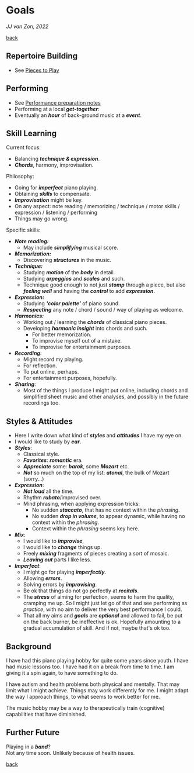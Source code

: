 Goals
=====

*JJ van Zon, 2022*

[back](./)

Repertoire Building
-------------------

- See [Pieces to Play](pieces-to-play.md)

Performing
----------

- See [Performance preparation notes](performance-preparation.md)
- Performing at a local ***get-together***:
- Eventually an ***hour*** of back-ground music at a ***event***.

Skill Learning
--------------

Current focus:

- Balancing ***technique & expression***.  
- ***Chords***, harmony, improvisation.

Philosophy:

- Going for ***imperfect*** piano playing.
- Obtaining ***skills*** to compensate.
- ***Improvisation*** might be key.
- On any aspect: note reading / memorizing / technique / motor skills / expression / listening / performing
- Things may go wrong.

Specific skills:

- ***Note reading:***
    - May include ***simplifying*** musical score.
- ***Memorization:***
    - Discovering ***structures*** in the music.
- ***Technique:***
    - Studying ***motion*** of the ***body*** in detail.
    - Studying ***arpeggios*** and ***scales*** and such.
    - Technique good enough to not just ***stomp*** through a piece, but also ***feeling well*** and having the ***control*** to add ***expression***.
- ***Expression:***
    - Studying ***'color palette'*** of piano sound.
    - ***Respecting*** any note / chord / sound / way of playing as welcome.
- ***Harmonics:***
    - Working out / learning the ***chords*** of classical piano pieces.
    - Developing ***harmonic insight*** into chords and such.
        - For better memorization.
        - To improvise myself out of a mistake.
        - To improvise for entertainment purposes.
- ***Recording***:
    - Might record my playing.
    - For reflection.
    - To put online, perhaps.
    - For entertainment purposes, hopefully.
- ***Sharing***:
    - Most of the things I produce I might put online, including chords and simplified sheet music and other analyses, and possibly in the future recordings too.


Styles & Attitudes
------------------

- Here I write down what kind of ***styles*** and ***attitudes*** I have my eye on.
- I would like to study by ***ear***.
- ***Styles***:
    - Classical style.
    - ***Favorites***: ***romantic*** era.
    - ***Appreciate*** some: ***barok***, some ***Mozart*** etc.
    - ***Not*** so much on the top of my list: ***atonal***, the bulk of Mozart (sorry...)
- ***Expression***:
    - ***Not loud*** all the time.
    - Rhythm ***rubato***/improvised over.
    - Mind phrasing, when applying expression tricks:
        - No sudden ***staccato***, that has no context within the *phrasing*.
        - No sudden ***drop in volume***, to appear dynamic, while having no context within the *phrasing*.
        - Context within the *phrasing* seems key here.
- ***Mix***:
    - I would like to ***improvise***,
    - I would like to ***change*** things up.
    - Freely ***mixing*** fragments of pieces creating a sort of mosaic.
    - ***Leaving out*** parts I like less.
- ***Imperfect***:
    - I might go for playing  ***imperfectly***.
    - Allowing ***errors***.
    - Solving errors by ***improvising***.
    - Be ok that things do not go perfectly at ***recitals***.
    - The ***stress*** of aiming for perfection, seems to harm the quality, cramping me up. So I might just let go of that and see performing as *practice*, with no aim to deliver the very best performance I could.
    - That all my aims and ***goals*** are ***optional*** and allowed to fail, be put on the back burner, be ineffective is ok. Hopefully amounting to a gradual accumulation of skill. And if not, maybe that's ok too.

Background
----------

I have had this piano playing hobby for quite some years since youth. I have had music lessons too. I have had it on a break from time to time. I am giving it a spin again, to have something to do.

I have autism and health problems both physical and mentally. That may limit what I might achieve. Things may work differently for me. I might adapt the way I approach things, to what seems to work better for me.

The music hobby may be a way to therapeutically train (cognitive) capabilities that have diminished.

Further Future
--------------

Playing in a ***band***?  
Not any time soon. Unlikely because of health issues.

[back](./)